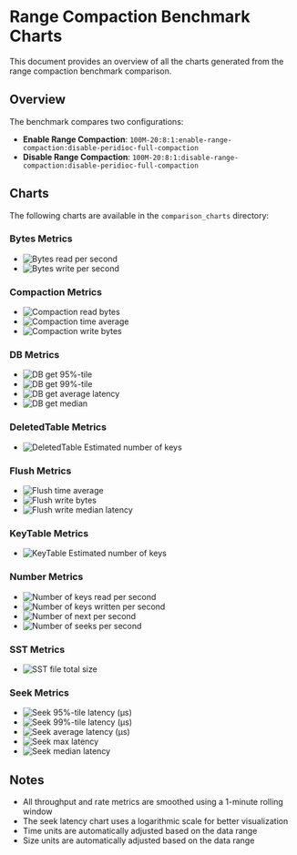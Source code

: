 # Range Compaction Benchmark Charts

This document provides an overview of all the charts generated from the range compaction benchmark comparison.

## Overview

The benchmark compares two configurations:
- **Enable Range Compaction**: `100M-20:8:1:enable-range-compaction:disable-peridioc-full-compaction`
- **Disable Range Compaction**: `100M-20:8:1:disable-range-compaction:disable-peridioc-full-compaction`

## Charts

The following charts are available in the `comparison_charts` directory:

### Bytes Metrics
- ![Bytes read per second](comparison_charts/Bytes_read_per_second_comparison.png)
- ![Bytes write per second](comparison_charts/Bytes_write_per_second_comparison.png)

### Compaction Metrics
- ![Compaction read bytes](comparison_charts/Compaction_read_bytes_comparison.png)
- ![Compaction time average](comparison_charts/Compaction_time_average_comparison.png)
- ![Compaction write bytes](comparison_charts/Compaction_write_bytes_comparison.png)

### DB Metrics
- ![DB get 95%-tile](comparison_charts/DB_get_95__tile_comparison.png)
- ![DB get 99%-tile](comparison_charts/DB_get_99__tile_comparison.png)
- ![DB get average latency](comparison_charts/DB_get_average_latency_comparison.png)
- ![DB get median](comparison_charts/DB_get_median_comparison.png)

### DeletedTable Metrics
- ![DeletedTable Estimated number of keys](comparison_charts/DeletedTable_Estimated_number_of_keys_comparison.png)

### Flush Metrics
- ![Flush time average](comparison_charts/Flush_time_average_comparison.png)
- ![Flush write bytes](comparison_charts/Flush_write_bytes_comparison.png)
- ![Flush write median latency](comparison_charts/Flush_write_median_latency_comparison.png)

### KeyTable Metrics
- ![KeyTable Estimated number of keys](comparison_charts/KeyTable_Estimated_number_of_keys_comparison.png)

### Number Metrics
- ![Number of keys read per second](comparison_charts/Number_of_keys_read_per_second_comparison.png)
- ![Number of keys written per second](comparison_charts/Number_of_keys_written_per_second_comparison.png)
- ![Number of next per second](comparison_charts/Number_of_next_per_second_comparison.png)
- ![Number of seeks per second](comparison_charts/Number_of_seeks_per_second_comparison.png)

### SST Metrics
- ![SST file total size](comparison_charts/SST_file_total_size_comparison.png)

### Seek Metrics
- ![Seek 95%-tile latency (μs)](comparison_charts/Seek_95__tile_latency__us__comparison.png)
- ![Seek 99%-tile latency (μs)](comparison_charts/Seek_99__tile_latency__us__comparison.png)
- ![Seek average latency (μs)](comparison_charts/Seek_average_latency__us__comparison.png)
- ![Seek max latency](comparison_charts/Seek_max_latency_comparison.png)
- ![Seek median latency](comparison_charts/Seek_median_latency_comparison.png)

## Notes

- All throughput and rate metrics are smoothed using a 1-minute rolling window
- The seek latency chart uses a logarithmic scale for better visualization
- Time units are automatically adjusted based on the data range
- Size units are automatically adjusted based on the data range
